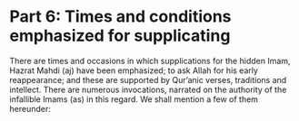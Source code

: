 Part 6: Times and conditions emphasized for supplicating
========================================================

There are times and occasions in which supplications for the hidden
Imam, Hazrat Mahdi (aj) have been emphasized; to ask Allah for his early
reappearance; and these are supported by Qur’anic verses, traditions and
intellect. There are numerous invocations, narrated on the authority of
the infallible Imams (as) in this regard. We shall mention a few of them
hereunder:


